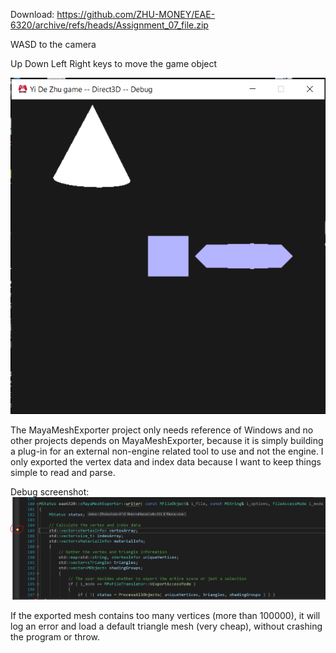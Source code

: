 Download: https://github.com/ZHU-MONEY/EAE-6320/archive/refs/heads/Assignment_07_file.zip

WASD to the camera

Up Down Left Right keys to move the game object 

![](Capture.PNG)

The MayaMeshExporter project only needs reference of Windows and no other projects depends on MayaMeshExporter, because it is simply building a plug-in for an external non-engine related tool to use and not the engine.
I only exported the vertex data and index data because I want to keep things simple to read and parse.



Debug screenshot:
![](debug.PNG)

If the exported mesh contains too many vertices (more than 100000), it will log an error and load a default triangle mesh (very cheap), without crashing the program or throw.
